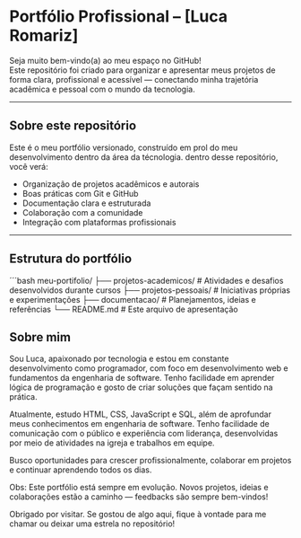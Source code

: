 # Portfólio Profissional – [Luca Romariz]

Seja muito bem-vindo(a) ao meu espaço no GitHub!  
Este repositório foi criado para organizar e apresentar meus projetos de forma clara, profissional e acessível — conectando minha trajetória acadêmica e pessoal com o mundo da tecnologia.

---

## Sobre este repositório

Este é o meu portfólio versionado, construído em prol do meu desenvolvimento dentro da área da técnologia.
dentro desse repositório, você verá:

- Organização de projetos acadêmicos e autorais
- Boas práticas com Git e GitHub
- Documentação clara e estruturada
- Colaboração com a comunidade
- Integração com plataformas profissionais

---

## Estrutura do portfólio
´´´bash
meu-portifolio/
├── projetos-academicos/   # Atividades e desafios desenvolvidos durante cursos
├── projetos-pessoais/     # Iniciativas próprias e experimentações
├── documentacao/          # Planejamentos, ideias e referências
└── README.md              # Este arquivo de apresentação

## Sobre mim

Sou Luca, apaixonado por tecnologia e estou em constante desenvolvimento como programador, com foco em desenvolvimento web e fundamentos da engenharia de software. Tenho facilidade em aprender lógica de programação e gosto de criar soluções que façam sentido na prática.

Atualmente, estudo HTML, CSS, JavaScript e SQL, além de aprofundar meus conhecimentos em engenharia de software. Tenho facilidade de comunicação com o público e experiência com liderança, desenvolvidas por meio de atividades na igreja e trabalhos em equipe.

Busco oportunidades para crescer profissionalmente, colaborar em projetos e continuar aprendendo todos os dias.

Obs: Este portfólio está sempre em evolução. Novos projetos, ideias e colaborações estão a caminho — feedbacks são sempre bem-vindos!

Obrigado por visitar.
Se gostou de algo aqui, fique à vontade para me chamar ou deixar uma estrela no repositório!
